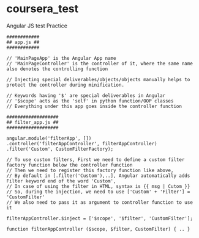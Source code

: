 # coursera_test
Angular JS test Practice
    
    ############
    ## app.js ##
    ############
    
    // 'MainPageApp' is the Angular App name
    // 'MainPageController' is the controller of it, where the same name also denotes the controlling function
    
    // Injecting special deliverables/objects/objects manually helps to protect the controller during minification.

    // Keywords having '$' are special deliverables in Angular
    // '$scope' acts as the 'self' in python function/OOP classes
    // Everything under this app goes inside the controller function

    ###################
    ## filter_app.js ##
    ###################

    angular.module('filterApp', [])
    .controller('filterAppController', filterAppController)
    .filter('Custom', CustomFilterFactory);

    // To use custom filters, First we need to define a custom filter factory function below the controller function
    // Then we need to register this factory function like above, 
    // By default in [.filter('Custom'),..], Angular automatically adds Filter keyword end of the word 'Custom',
    // In case of using the filter in HTML, syntax is {{ msg | Cutom }}
    // So, during the injection, we need to use ['Custom' + 'Filter'] = 'CustomFilter'
    // We also need to pass it as argument to controller function to use it 

    filterAppController.$inject = ['$scope', '$filter', 'CustomFilter'];

    function filterAppController ($scope, $filter, CustomFilter) { .. }